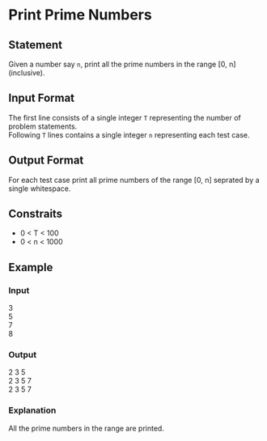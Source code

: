 # Print Prime Numbers

## Statement

Given a number say `n`, print all the prime numbers in the range [0, n] (inclusive).

## Input Format

The first line consists of a single integer `T` representing the number of problem statements.  
Following `T` lines contains a single integer `n` representing each test case.

## Output Format
For each test case print all prime numbers of the range [0, n] seprated by a single whitespace.

## Constraits
* 0 < T < 100
* 0 < n < 1000


## Example
### Input
3  
5  
7  
8  
### Output
2 3 5  
2 3 5 7  
2 3 5 7  
### Explanation
All the prime numbers in the range are printed.